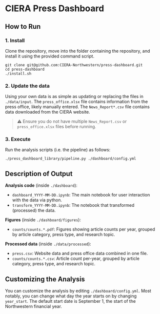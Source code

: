 # CIERA Press Dashboard

## How to Run

### 1. Install

Clone the repository, move into the folder containing the repository, and install it using the provided command script.
```
git clone git@github.com:CIERA-Northwestern/press-dashboard.git
cd press-dashboard
./install.sh
```

### 2. Update the data

Using your own data is as simple as updating or replacing the files in `./data/input`.
The `press_office.xlsx` file contains information from the press office, likely manually entered.
The `News_Report*.csv` file contains data downloaded from the CIERA website.

> :warning: Ensure you do not have multiple `News_Report.csv` or `press_office.xlsx` files before running.

### 3. Execute

Run the analysis scripts (i.e. the pipeline) as follows:
```
./press_dashboard_library/pipeline.py ./dashboard/config.yml
```

## Description of Output

**Analysis code** (inside `./dashboard`):
* `dashboard_YYYY-MM-DD.ipynb`: The main notebook for user interaction with the data via python.
* `transform_YYYY-MM-DD.ipynb`: The notebook that transformed (processed) the data.

**Figures** (inside `./dashboard/figures`):
* `counts/counts.*.pdf`: Figures showing article counts per year, grouped by article category, press type, and research topic.

**Processed data** (inside `./data/processed`):
* `press.csv`: Website data and press office data combined in one file.
* `counts/counts.*.csv`: Article count per-year, grouped by article category, press type, and research topic.

## Customizing the Analysis
You can customize the analysis by editing `./dashboard/config.yml`.
Most notably, you can change what day the year starts on by changing `year_start`.
The default start date is September 1, the start of the Northwestern financial year.

